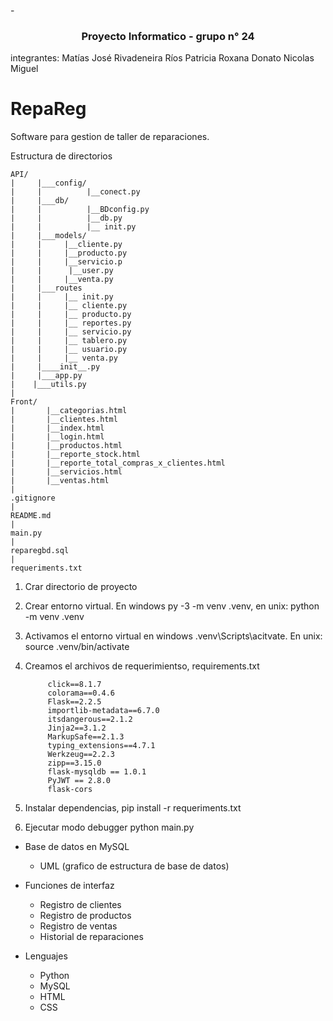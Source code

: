 -<h3 align="center">Proyecto Informatico - grupo n° 24</h3>
integrantes:
Matías José Rivadeneira
Ríos Patricia Roxana
Donato Nicolas Miguel

# RepaReg
Software para gestion de taller de reparaciones.

Estructura de directorios

    
    API/
    |     |___config/
    |     |          |__conect.py 
    |     |___db/
    |     |          |__BDconfig.py
    |     |          |__db.py
    |     |          |__ init.py
    |     |___models/
    |     |     |__cliente.py
    |     |     |__producto.py
    |     |     |__servicio.p
    |     |      |__user.py
    |     |     |__venta.py
    |     |___routes
    |     |     |__ init.py
    |     |     |__ cliente.py
    |     |     |__ producto.py
    |     |     |__ reportes.py
    |     |     |__ servicio.py 
    |     |     |__ tablero.py
    |     |     |__ usuario.py
    |     |     |__ venta.py
    |     |____init__.py
    |     |___app.py
    |    |___utils.py
    | 
    Front/
    |       |__categorias.html
    |       |__clientes.html
    |       |__index.html
    |       |__login.html
    |       |__productos.html
    |       |__reporte_stock.html
    |       |__reporte_total_compras_x_clientes.html
    |       |__servicios.html
    |       |__ventas.html
    |
    .gitignore
    |
    README.md
    |
    main.py
    |
    reparegbd.sql
    |
    requeriments.txt



1. Crar directorio de proyecto
2. Crear entorno virtual. En windows py -3 -m venv .venv, en unix: python -m venv .venv
3. Activamos el entorno virtual en windows .venv\Scripts\acitvate. En unix: source .venv/bin/activate
4. Creamos el archivos de requerimientso, requirements.txt

            click==8.1.7
            colorama==0.4.6
            Flask==2.2.5
            importlib-metadata==6.7.0
            itsdangerous==2.1.2
            Jinja2==3.1.2
            MarkupSafe==2.1.3
            typing_extensions==4.7.1
            Werkzeug==2.2.3
            zipp==3.15.0
            flask-mysqldb == 1.0.1
            PyJWT == 2.8.0
            flask-cors

6. Instalar dependencias, pip install  -r requeriments.txt
7. Ejecutar modo debugger python main.py

* Base de datos en MySQL
    
    - UML (grafico de estructura de base de datos)

* Funciones de interfaz

    - Registro de clientes
    - Registro de productos
    - Registro de ventas
    - Historial de reparaciones

* Lenguajes

    - Python
    - MySQL
    - HTML
    - CSS
